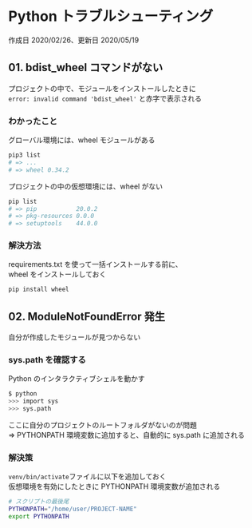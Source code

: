 # Python トラブルシューティング

作成日 2020/02/26、更新日 2020/05/19

## 01. bdist_wheel コマンドがない

プロジェクトの中で、モジュールをインストールしたときに\
`error: invalid command 'bdist_wheel'` と赤字で表示される

### わかったこと

グローバル環境には、wheel モジュールがある

```bash
pip3 list
# => ...
# => wheel 0.34.2
```

プロジェクトの中の仮想環境には、wheel がない

```bash
pip list
# => pip           20.0.2
# => pkg-resources 0.0.0
# => setuptools    44.0.0
```

### 解決方法

requirements.txt を使って一括インストールする前に、\
wheel をインストールしておく

```bash
pip install wheel
```

## 02. ModuleNotFoundError 発生

自分が作成したモジュールが見つからない

### sys.path を確認する

Python のインタラクティブシェルを動かす

```bash
$ python
>>> import sys
>>> sys.path
```

ここに自分のプロジェクトのルートフォルダがないのが問題\
=> PYTHONPATH 環境変数に追加すると、自動的に sys.path に追加される

### 解決策

`venv/bin/activate`ファイルに以下を追加しておく\
仮想環境を有効にしたときに PYTHONPATH 環境変数が追加される

```bash
# スクリプトの最後尾
PYTHONPATH="/home/user/PROJECT-NAME"
export PYTHONPATH
```
